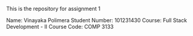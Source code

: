 This is the repository for assignment 1 

Name: Vinayaka Polimera
Student Number: 101231430
Course: Full Stack Development - II
Course Code: COMP 3133
